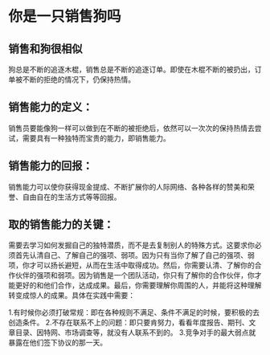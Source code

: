 # 你是一只销售狗吗  

## 销售和狗很相似
狗总是不断的追逐木棍，销售总是不断的追逐订单。即使在木棍不断的被扔出，订单被不断的拒绝的情况下，仍保持热情。

## 销售能力的定义：
  销售员要能像狗一样可以做到在不断的被拒绝后，依然可以一次次的保持热情去尝试，需要具有一种独特而宝贵的能力，即销售能力。      
## 销售能力的回报：
  销售能力可以使你获得现金提成、不断扩展你的人际网络、各种各样的赞美和荣誉、自由自在的生活方式等等回报。 
        
## 取的销售能力的关键：
  需要去学习如何发掘自己的独特潜质，而不是去复制别人的特殊方式。这要求你必须首先认清自己、了解自己的强项、弱项。因为只有当你了解了自己的强项、弱项，你才可以扬长避短，从而在生活中取得成功。然后，你需要认清、了解你的合作伙伴的强项和弱项。因为销售是一个团队活动，你只有了解你的合作伙伴，你才能更好的和他们合作，达成成果。最后，你需要理解你周围的人，并能将这种理解转变成惊人的成果。具体在实践中需要：

  1.有时候你必须打破常规：即在各种规则不满足、条件不满足的时候，要积极的去创造条件。
  2.不存在联系不上的问题：即只要肯努力，看看年度报告、期刊、文章目录、因特网、市场调查等，就没有人联系不到的。
  3.竞争对手的最大弱点就暴露在他们签下协议的那一天。

